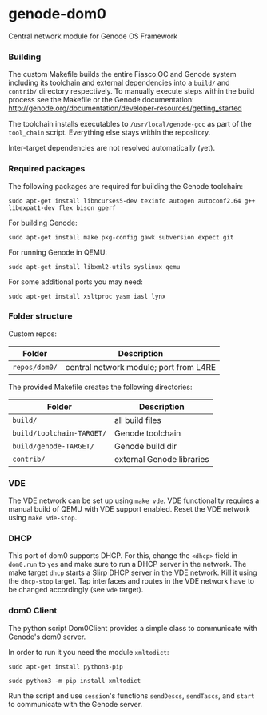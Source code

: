 # genode-dom0
Central network module for Genode OS Framework

### Building
The custom Makefile builds the entire Fiasco.OC and Genode system including its toolchain and external dependencies into a `build/` and `contrib/` directory respectively. To manually execute steps within the build process see the Makefile or the Genode documentation:
http://genode.org/documentation/developer-resources/getting_started

The toolchain installs executables to `/usr/local/genode-gcc` as part of the `tool_chain` script. Everything else stays within the repository.

Inter-target dependencies are not resolved automatically (yet).

### Required packages
The following packages are required for building the Genode toolchain:

`sudo apt-get install libncurses5-dev texinfo autogen autoconf2.64 g++ libexpat1-dev flex bison gperf`

For building Genode:

`sudo apt-get install make pkg-config gawk subversion expect git`

For running Genode in QEMU:

`sudo apt-get install libxml2-utils syslinux qemu`

For some additional ports you may need:

`sudo apt-get install xsltproc yasm iasl lynx`

### Folder structure
Custom repos:

| Folder        | Description                            |
| ------------- | -------------------------------------- |
| `repos/dom0/` | central network module; port from L4RE |

The provided Makefile creates the following directories:

| Folder                      | Description               |
| --------------------------- | ------------------------- |
| `build/`                    | all build files           |
| `build/toolchain-TARGET/`   | Genode toolchain          |
| `build/genode-TARGET/`      | Genode build dir          |
| `contrib/`                  | external Genode libraries |

### VDE
The VDE network can be set up using `make vde`. VDE functionality requires a manual build of QEMU with VDE support enabled. Reset the VDE network using `make vde-stop`.

### DHCP
This port of dom0 supports DHCP. For this, change the `<dhcp>` field in `dom0.run` to `yes` and make sure to run a DHCP server in the network. The make target `dhcp` starts a Slirp DHCP server in the VDE network. Kill it using the `dhcp-stop` target. Tap interfaces and routes in the VDE network have to be changed accordingly (see `vde` target).

### dom0 Client
The python script Dom0Client provides a simple class to communicate with Genode's dom0 server.

In order to run it you need the module `xmltodict`:

`sudo apt-get install python3-pip`

`sudo python3 -m pip install xmltodict`

Run the script and use `session`'s functions `sendDescs`, `sendTascs`, and `start` to communicate with the Genode server.

